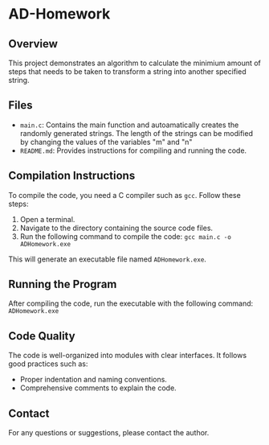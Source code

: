 # AD-Homework

## Overview

This project demonstrates an algorithm to calculate the minimium amount of steps that needs to be taken to transform a string into another specified string.

## Files

- `main.c`: Contains the main function and autoamatically creates the randomly generated strings. The length of the strings can be modified by changing the values of the variables "m" and "n"
- `README.md`: Provides instructions for compiling and running the code.


## Compilation Instructions

To compile the code, you need a C compiler such as `gcc`. Follow these steps:

1. Open a terminal.
2. Navigate to the directory containing the source code files.
3. Run the following command to compile the code:
`gcc main.c -o ADHomework.exe`

This will generate an executable file named `ADHomework.exe`.

## Running the Program

After compiling the code, run the executable with the following command:
`ADHomework.exe`

## Code Quality

The code is well-organized into modules with clear interfaces. It follows good practices such as:
- Proper indentation and naming conventions.
- Comprehensive comments to explain the code.

## Contact

For any questions or suggestions, please contact the author.
